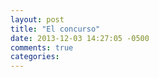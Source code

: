 ```yaml
---
layout: post
title: "El concurso"
date: 2013-12-03 14:27:05 -0500
comments: true
categories: 
---
```


